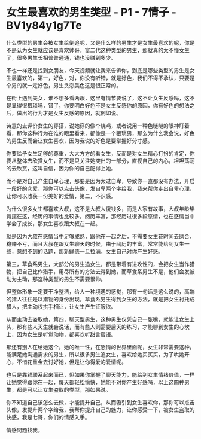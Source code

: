 # 女生最喜欢的男生类型 - P1 - 7情子 - BV1y84y1g7Te

什么类型的男生会被女生给倒追呢，又是什么样的男生才是女生最喜欢的呢，你是不是认为女生就应该是喜欢帅哥，富二代这种类型的男生，那就真的太不懂女生了，很多男生长相普普通通，钱也没赚到多少。

不也一样还是找到女朋友，今天视频就让我来告诉你，到底是哪些类型的男生是女生最喜欢的，第一，好色，对，你没有听错，就是好色，我们不得不承认，只要是个男的就一定好色，男生贪恋美色这是很正常的。

在街上遇到美女，谁不想多看两眼，这里有情节要说了，这不让女生反感吗，这不是显得很猥琐吗，错了，你要明白好色不是女生反感你的原因，你有好色的想法之后，做出的行为才是女生反感的原因，就例如说。

诗意的去评价女生的穿搭，说她穿的像个烧鸡，或者说用一种色瞇瞇的眼神盯着看，那你这种行为在谁的眼里看来，都像是一个猥琐男，那么为什么我会说，好色的男生反而会让女生喜欢，因为我说的好色是要掌握好分寸感。

你要给予女生足够的尊重，大大方方的看女生，反而是对女生精心打扮的肯定，你要从整体去欣赏女生，而不是只关注她突出的一部分，直视自己的内心，坦坦荡荡的去欣赏，这叫自信，因为你的自己配得上她。

而不是对自己产生自卑心理，那要是因为太过自卑，导致你一直都没有办法，开启一段好的恋爱，那你可以点击头像，发自卑两个字给我，我来帮你走出自卑心理，让你可以收获一份美好的爱情，第二，不识感。

为什么很多女生都喜欢大叔，这不是大叔人傻钱多，而是人家有故事，大叔年龄毕竟摆在这，经历的事情也比较多，阅历丰富，那经历过很多段感情，也在感情当中学会了成长，那女生喜欢跟大叔在一起。

就是因为大叔在感情当中足够成熟，跟他在一起之后，不需要女生花时间去磨合，稳赚不亏，而且大叔在跟女生聊天的时候，由于阅历的丰富，常常能给到女生一些，意想不到的话题，那新鲜感一旦拉满，女生自己对你产生好感。

第三，草食系男生，大部分的男生追女生，都是带着有进攻性的，会把女生当作猎物，把自己比作猎手，用尽所有的方法去得到她，而草食系男生不是，他们会发被动为主动，那这种类型的男生不需要很帅。

但整体形象一定要干净整洁，给人一种境遇的感觉，那有一句话是这么说的，高端的猎人往往是以猎物的身份出现，草食系男生得到女生的方法，就是把女生衬托成猎人，把主动权拱手相让，让女生产生征服欲。

从而主动去盗取她，第四，聊天型男生，这种男生仅凭自己一张嘴，就能让女生上头，那有些人天生就会说话，而有些人则需要后天的练习，才能聊到女生的心坎上，因为女生是听觉动物，都喜欢听甜言蜜语。

那还有别人在给她这个，她的唯一性，在感情的世界里面呢，女生非常需要这种，能满足她沟通需求的男生，所以很多男生追女生，喜欢给她买买买，为了哄她开心，不惜花重金去讨好她，但是让你得爱的爱情呢。

也只是靠钱联系起来而已，但如果你掌握了聊天能力，能给到女生情绪价值，一样让她觉得跟你在一起，每天都轻松愉快，她能不对你产生好感吗，以上这四种男生，都是可以让女生盗取的类型，那如果说。

你不知道自己该怎么去做，才能提升自己，从而吸引到女生喜欢你，那你可以点击头像，发提升两个字给我，我帮你提升自己的魅力，让你感受一下，被女生盗取的快感，我是七哥，你们的情感入手。

情感問題找我。